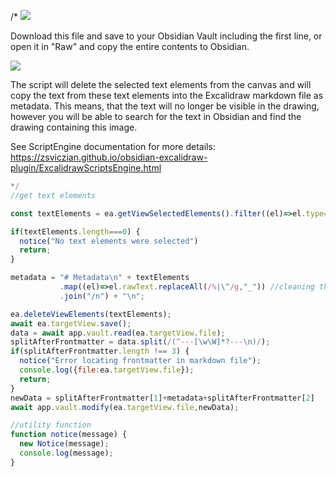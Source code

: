 /*
![](https://raw.githubusercontent.com/zsviczian/obsidian-excalidraw-plugin/master/images/scripts-download-raw.jpg)

Download this file and save to your Obsidian Vault including the first line, or open it in "Raw" and copy the entire contents to Obsidian.

![](https://raw.githubusercontent.com/zsviczian/obsidian-excalidraw-plugin/master/images/scripts-text-to-metadata.jpg)

The script will delete the selected text elements from the canvas and will copy the text from these text elements into the Excalidraw markdown file as metadata. This means, that the text will no longer be visible in the drawing, however you will be able to search for the text in Obsidian and find the drawing containing this image.

See ScriptEngine documentation for more details:
https://zsviczian.github.io/obsidian-excalidraw-plugin/ExcalidrawScriptsEngine.html

```javascript
*/
//get text elements

const textElements = ea.getViewSelectedElements().filter((el)=>el.type==="text");

if(textElements.length===0) {
  notice("No text elements were selected")
  return;
}

metadata = "# Metadata\n" + textElements
           .map((el)=>el.rawText.replaceAll(/%|\^/g,"_")) //cleaning these characters for safety, might not be needed
           .join("/n") + "\n";

ea.deleteViewElements(textElements);
await ea.targetView.save();
data = await app.vault.read(ea.targetView.file);
splitAfterFrontmatter = data.split(/(^---[\w\W]*?---\n)/);
if(splitAfterFrontmatter.length !== 3) {
  notice("Error locating frontmatter in markdown file");
  console.log({file:ea.targetView.file});
  return;
}
newData = splitAfterFrontmatter[1]+metadata+splitAfterFrontmatter[2]
await app.vault.modify(ea.targetView.file,newData);

//utility function
function notice(message) {
  new Notice(message);
  console.log(message);
}
